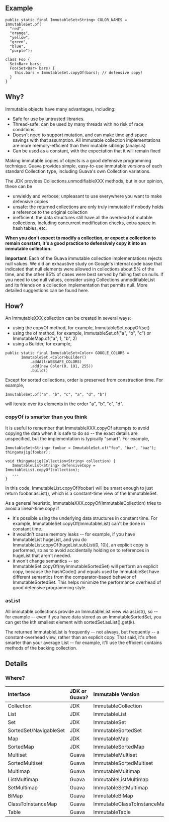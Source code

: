 ## Example
```
public static final ImmutableSet<String> COLOR_NAMES = ImmutableSet.of(
  "red",
  "orange",
  "yellow",
  "green",
  "blue",
  "purple");

class Foo {
  Set<Bar> bars;
  Foo(Set<Bar> bars) {
    this.bars = ImmutableSet.copyOf(bars); // defensive copy!
  }
}
```

## Why?
Immutable objects have many advantages, including:

- Safe for use by untrusted libraries.
- Thread-safe: can be used by many threads with no risk of race conditions.
- Doesn't need to support mutation, and can make time and space savings with that assumption. All immutable collection implementations are more memory-efficient than their mutable siblings (analysis)
- Can be used as a constant, with the expectation that it will remain fixed

Making immutable copies of objects is a good defensive programming technique. Guava provides simple, easy-to-use immutable versions of each standard Collection type, including Guava's own Collection variations.

The JDK provides Collections.unmodifiableXXX methods, but in our opinion, these can be

- unwieldy and verbose; unpleasant to use everywhere you want to make defensive copies
- unsafe: the returned collections are only truly immutable if nobody holds a reference to the original collection
- inefficient: the data structures still have all the overhead of mutable collections, including concurrent modification checks, extra space in hash tables, etc.

<b>When you don't expect to modify a collection, or expect a collection to remain constant, it's a good practice to defensively copy it into an immutable collection.</b>

<b>Important</b>: Each of the Guava immutable collection implementations rejects null values. We did an exhaustive study on Google's internal code base that indicated that null elements were allowed in collections about 5% of the time, and the other 95% of cases were best served by failing fast on nulls. If you need to use null values, consider using Collections.unmodifiableList and its friends on a collection implementation that permits null. More detailed suggestions can be found here.

## How?
An ImmutableXXX collection can be created in several ways:

- using the copyOf method, for example, ImmutableSet.copyOf(set)
- using the of method, for example, ImmutableSet.of("a", "b", "c") or ImmutableMap.of("a", 1, "b", 2)
- using a Builder, for example,

```
public static final ImmutableSet<Color> GOOGLE_COLORS =
       ImmutableSet.<Color>builder()
           .addAll(WEBSAFE_COLORS)
           .add(new Color(0, 191, 255))
           .build()
```

Except for sorted collections, order is preserved from construction time. For example,

```
ImmutableSet.of("a", "b", "c", "a", "d", "b")
```
will iterate over its elements in the order "a", "b", "c", "d".

### copyOf is smarter than you think
It is useful to remember that ImmutableXXX.copyOf attempts to avoid copying the data when it is safe to do so -- the exact details are unspecified, but the implementation is typically "smart". For example,

```
ImmutableSet<String> foobar = ImmutableSet.of("foo", "bar", "baz");
thingamajig(foobar);

void thingamajig(Collection<String> collection) {
   ImmutableList<String> defensiveCopy = ImmutableList.copyOf(collection);
   ...
}
```

In this code, ImmutableList.copyOf(foobar) will be smart enough to just return foobar.asList(), which is a constant-time view of the ImmutableSet.

As a general heuristic, ImmutableXXX.copyOf(ImmutableCollection) tries to avoid a linear-time copy if

- it's possible using the underlying data structures in constant time. For example, ImmutableSet.copyOf(ImmutableList) can't be done in constant time.
- it wouldn't cause memory leaks -- for example, if you have ImmutableList<String> hugeList, and you do ImmutableList.copyOf(hugeList.subList(0, 10)), an explicit copy is performed, so as to avoid accidentally holding on to references in hugeList that aren't needed.
- it won't change semantics -- so ImmutableSet.copyOf(myImmutableSortedSet) will perform an explicit copy, because the hashCode() and equals used by ImmutableSet have different semantics from the comparator-based behavior of ImmutableSortedSet.
This helps minimize the performance overhead of good defensive programming style.

### asList
All immutable collections provide an ImmutableList view via asList(), so -- for example -- even if you have data stored as an ImmutableSortedSet, you can get the kth smallest element with sortedSet.asList().get(k).

The returned ImmutableList is frequently -- not always, but frequently -- a constant-overhead view, rather than an explicit copy. That said, it's often smarter than your average List -- for example, it'll use the efficient contains methods of the backing collection.

## Details
### Where?
Interface  |   JDK or Guava?|	 Immutable Version
:---|:---|:---
Collection	 |JDK|	ImmutableCollection
List|	 JDK|	ImmutableList
Set	 |JDK|	ImmutableSet
SortedSet/NavigableSet	 |JDK|	ImmutableSortedSet
Map	 |JDK|	ImmutableMap
SortedMap	 |JDK|	ImmutableSortedMap
Multiset	 |Guava|	ImmutableMultiset
SortedMultiset	|Guava|	ImmutableSortedMultiset
Multimap	|Guava|	ImmutableMultimap
ListMultimap	|Guava|	ImmutableListMultimap
SetMultimap	 |Guava|	ImmutableSetMultimap
BiMap	 |Guava|	ImmutableBiMap
ClassToInstanceMap	 |Guava|	ImmutableClassToInstanceMap
Table	 |Guava|	ImmutableTable
